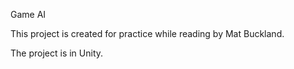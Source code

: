 Game AI

This project is created for practice while reading <Programming Game AI by Example> by Mat Buckland.

The project is in Unity.